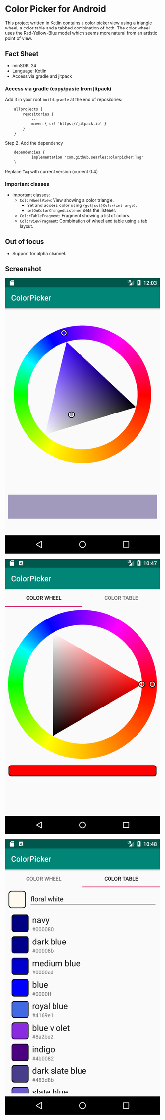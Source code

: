 # Color Picker for Android

This project written in Kotlin contains a color picker view using a triangle wheel, a color 
table and a tabbed combination of both. The color wheel uses
the Red-Yellow-Blue model which seems more natural from an artistic point of view.

## Fact Sheet

* minSDK: 24
* Language: Kotlin
* Access via gradle and jitpack

### Access via gradle (copy/paste from jitpack)

Add it in your root `build.gradle` at the end of repositories:

~~~
	allprojects {
		repositories {
			...
			maven { url 'https://jitpack.io' }
		}
	}
~~~

Step 2. Add the dependency

~~~
	dependencies {
	        implementation 'com.github.searles:colorpicker:Tag'
	}
~~~

Replace `Tag` with current version (current 0.4)

### Important classes

* Important classes: 
    + `ColorWheelView`: View showing a color triangle. 
        - Set and access color using `{get|set}Color(int argb)`.
        - `setOnColorChangedListener` sets the listener.
    + `ColorTableFragment`: Fragment showing a list of colors.
    + `ColorViewFragment`: Combination of wheel and table using a tab layout.

## Out of focus

* Support for alpha channel.

## Screenshot

![Screenshot of ColorWheelView](ColorWheelView.png)

![Screenshot of ColorViewFragment 1](ColorViewFragment1.png)

![Screenshot of ColorViewFragment 2](ColorViewFragment2.png)